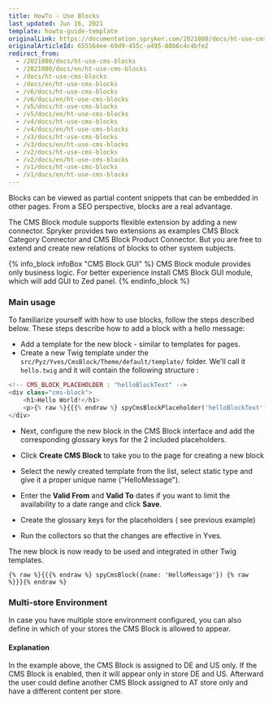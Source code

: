 ```yaml
---
title: HowTo - Use Blocks
last_updated: Jun 16, 2021
template: howto-guide-template
originalLink: https://documentation.spryker.com/2021080/docs/ht-use-cms-blocks
originalArticleId: 655564ee-69d9-455c-a495-88b6c4c4bfe2
redirect_from:
  - /2021080/docs/ht-use-cms-blocks
  - /2021080/docs/en/ht-use-cms-blocks
  - /docs/ht-use-cms-blocks
  - /docs/en/ht-use-cms-blocks
  - /v6/docs/ht-use-cms-blocks
  - /v6/docs/en/ht-use-cms-blocks
  - /v5/docs/ht-use-cms-blocks
  - /v5/docs/en/ht-use-cms-blocks
  - /v4/docs/ht-use-cms-blocks
  - /v4/docs/en/ht-use-cms-blocks
  - /v3/docs/ht-use-cms-blocks
  - /v3/docs/en/ht-use-cms-blocks
  - /v2/docs/ht-use-cms-blocks
  - /v2/docs/en/ht-use-cms-blocks
  - /v1/docs/ht-use-cms-blocks
  - /v1/docs/en/ht-use-cms-blocks
---
```


Blocks can be viewed as partial content snippets that can be embedded in other pages. From a SEO perspective, blocks are a real advantage.        

The CMS Block module supports flexible extension by adding a new connector.
Spryker provides two extensions as examples CMS Block Category Connector and CMS Block Product Connector. But you are free to extend and create new relations of blocks to other system subjects.

{% info_block infoBox "CMS Block GUI" %}
CMS Block module provides only business logic. For better experience install CMS Block GUI module, which will add GUI to Zed panel.
{% endinfo_block %}

### Main usage
To familiarize yourself with how to use blocks, follow the steps described below. These steps describe how to add a block with a hello message:

* Add a template for the new block - similar to templates for pages.        
* Create a new Twig template under the `src/Pyz/Yves/CmsBlock/Theme/default/template/` folder. We'll call it `hello.twig` and it will contain the following structure :

```php
<!-- CMS_BLOCK_PLACEHOLDER : "helloBlockText" -->
<div class="cms-block">
    <h1>Hello World!</h1>
    <p>{% raw %}{{{% endraw %} spyCmsBlockPlaceholder('helloBlockText') | raw {% raw %}}}{% endraw %}</p>
</div>
```

* Next, configure the new block in the CMS Block interface and add the corresponding glossary keys for the 2 included placeholders.
* Click **Create CMS Block** to take you to the page for creating a new block
* Select the newly created template from the list, select static type and give it a proper unique name ("HelloMessage").
* Enter the **Valid From** and **Valid To** dates if you want to limit the availability to a date range and click **Save**.

* Create the glossary keys for the placeholders ( see previous example)
* Run the collectors so that the changes are effective in Yves.

The new block is now ready to be used and integrated in other Twig templates.

```
{% raw %}{{{% endraw %} spyCmsBlock({name: 'HelloMessage'}) {% raw %}}}{% endraw %}
```

### Multi-store Environment
In case you have multiple store environment configured, you can also define in which of your stores the CMS Block is allowed to appear.

#### Explanation
In the example above, the CMS Block is assigned to DE and US only. If the CMS Block is enabled, then it will appear only in store DE and US. Afterward the user could define another CMS Block assigned to AT store only and have a different content per store.      
